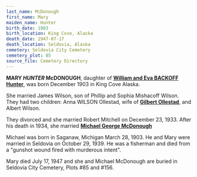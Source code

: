 ```yaml
---
last_name: McDonough
first_name: Mary
maiden_name: Hunter
birth_date: 1903
birth_location: King Cove, Alaska
death_date: 1947-07-17
death_location: Seldovia, Alaska
cemetery: Seldovia City Cemetery
cemetery_plot: 85
source_file: Cemetery Directory
---
```

**MARY *HUNTER* McDONOUGH**, daughter of [**William and Eva BACKOFF Hunter**](../_families/Hunter_Family.md), was born December 1903  in King Cove Alaska. 

She married James Wilson, son of Phillip and Sophia Mishacoff Wilson. They had two children: Anna WILSON Ollestad, wife of [**Gilbert Ollestad**](./Ollestad_Gilbert.md), and Albert Wilson. 

They divorced and she married Robert Mitchell on December 23, 1933. After his death in 1934, she married [**Michael George McDonough**](./McDonough_Michael_George.md)

Michael was born in Saganaw, Michigan March 28, 1903. He and Mary were married in Seldovia on October 29, 1939. He was a fisherman and died from a "gunshot wound fired with murderous intent".

Mary died July 17, 1947 and she and Michael McDonough are buried in Seldovia City Cemetery, Plots #85 and \#156.

